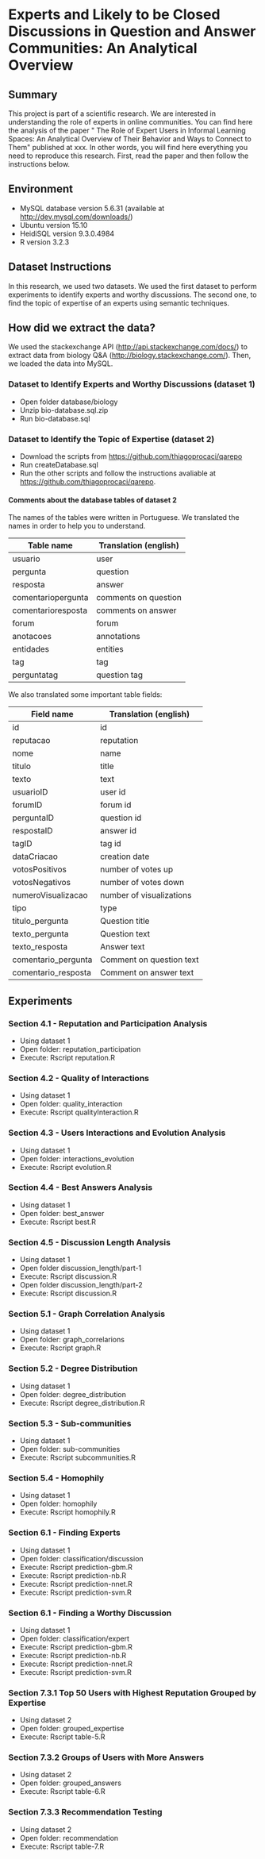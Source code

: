 #  Experts and Likely to be Closed Discussions in Question and Answer Communities: An Analytical Overview

## Summary
This project is part of a scientific research. We are interested in understanding the role of experts in online communities.
You can find here the analysis of the paper " The Role of Expert Users in Informal Learning Spaces: An Analytical Overview of Their Behavior and Ways to Connect to Them" published at xxx.
In other words, you will find here everything you need to reproduce this research.
First, read the paper and then follow the instructions below.

## Environment
- MySQL database version 5.6.31 (available at http://dev.mysql.com/downloads/)
- Ubuntu version 15.10
- HeidiSQL version 9.3.0.4984
- R version 3.2.3 

## Dataset Instructions

In this research, we used two datasets. 
We used the first dataset to perform experiments to identify experts and worthy discussions. 
The second one, to find the topic of expertise of an experts using semantic techniques.

## How did we extract the data?
We used the stackexchange API (http://api.stackexchange.com/docs/) to extract data from biology Q&A (http://biology.stackexchange.com/). Then, we loaded the data into MySQL.

### Dataset to Identify Experts and Worthy Discussions (dataset 1)

- Open folder database/biology
- Unzip bio-database.sql.zip
- Run bio-database.sql


### Dataset to Identify the Topic of Expertise (dataset 2)

- Download the scripts from https://github.com/thiagoprocaci/qarepo
- Run createDatabase.sql
- Run the other scripts and follow the instructions avaliable at https://github.com/thiagoprocaci/qarepo.

#### Comments about the database tables of dataset 2
The names of the tables were written in Portuguese. 
We translated the names in order to help you to understand.

Table name         | Translation (english)
------------------ | ------------------
usuario            | user
pergunta           | question
resposta           | answer
comentariopergunta | comments on question
comentarioresposta | comments on answer
forum              | forum
anotacoes          | annotations
entidades          | entities
tag                | tag
perguntatag        | question tag

We also translated some important table fields:

Field name         | Translation (english)
------------------ | ------------------
id                 | id
reputacao          | reputation
nome               | name
titulo             | title
texto              | text
usuarioID          | user id
forumID            | forum id
perguntaID         | question id
respostaID         | answer id
tagID              | tag id
dataCriacao        | creation date
votosPositivos     | number of votes up
votosNegativos     | number of votes down
numeroVisualizacao | number of visualizations
tipo               | type
titulo_pergunta    | Question title
texto_pergunta     | Question text
texto_resposta     | Answer text
comentario_pergunta| Comment on question text
comentario_resposta| Comment on answer text


## Experiments

### Section 4.1 - Reputation and Participation Analysis

- Using dataset 1
- Open folder: reputation_participation 
- Execute: Rscript reputation.R

### Section 4.2 - Quality of Interactions

- Using dataset 1
- Open folder: quality_interaction 
- Execute: Rscript qualityInteraction.R

### Section 4.3 - Users Interactions and Evolution Analysis

- Using dataset 1
- Open folder: interactions_evolution 
- Execute: Rscript evolution.R

### Section 4.4 - Best Answers Analysis

- Using dataset 1
- Open folder: best_answer 
- Execute: Rscript best.R

### Section 4.5 - Discussion Length Analysis

- Using dataset 1 
- Open folder discussion_length/part-1
- Execute: Rscript discussion.R
- Open folder discussion_length/part-2
- Execute: Rscript discussion.R

### Section 5.1 - Graph Correlation Analysis

- Using dataset 1
- Open folder: graph_correlarions 
- Execute: Rscript graph.R

### Section 5.2 - Degree Distribution

- Using dataset 1
- Open folder: degree_distribution 
- Execute: Rscript degree_distribution.R

### Section 5.3 - Sub-communities

- Using dataset 1
- Open folder: sub-communities
- Execute: Rscript subcommunities.R

### Section 5.4 - Homophily

- Using dataset 1
- Open folder: homophily
- Execute: Rscript homophily.R

### Section 6.1 - Finding Experts

- Using dataset 1
- Open folder: classification/discussion
- Execute: Rscript prediction-gbm.R
- Execute: Rscript prediction-nb.R
- Execute: Rscript prediction-nnet.R
- Execute: Rscript prediction-svm.R


### Section 6.1 - Finding a Worthy Discussion

- Using dataset 1
- Open folder: classification/expert
- Execute: Rscript prediction-gbm.R
- Execute: Rscript prediction-nb.R
- Execute: Rscript prediction-nnet.R
- Execute: Rscript prediction-svm.R


### Section 7.3.1 Top 50 Users with Highest Reputation Grouped by Expertise

- Using dataset 2
- Open folder: grouped_expertise 
- Execute: Rscript table-5.R

### Section 7.3.2 Groups of Users with More Answers

- Using dataset 2
- Open folder: grouped_answers
- Execute: Rscript table-6.R

### Section 7.3.3 Recommendation Testing

- Using dataset 2
- Open folder: recommendation
- Execute: Rscript table-7.R



